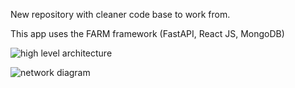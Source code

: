 New repository with cleaner code base to work from.

This app uses the FARM framework (FastAPI, React JS, MongoDB)

![high level architecture](https://user-images.githubusercontent.com/7877652/158705279-a4e204ae-4754-4cef-b3b9-26f9634439dc.png)

![network diagram](https://user-images.githubusercontent.com/7877652/158705143-d57c1cb1-b034-4714-836c-bc3029a172d4.png)
